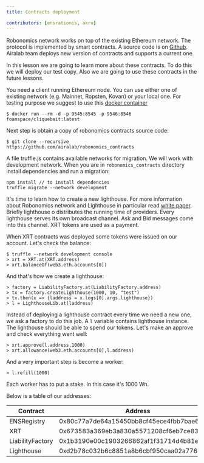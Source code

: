 ```yaml
---
title: Contracts deployment 

contributors: [ensrationis, akru]
---
```


Robonomics network works on top of the existing Ethereum network. The protocol is implemented by smart contracts. A source code is on [Github](https://github.com/airalab/robonomics_contracts). Airalab team deploys new version of contracts and supports a current one. 

In this lesson we are going to learn more about these contracts. To do this we will deploy our test copy. Also we are going to use these contracts in the future lessons. 

You need a client running Ethereum node. You can use either one of existing network (e.g. Mainnet, Ropsten, Kovan) or your local one. For testing purpose we suggest to use this [docker container](https://github.com/f-o-a-m/cliquebait) 

    $ docker run --rm -d -p 9545:8545 -p 9546:8546 foamspace/cliquebait:latest

Next step is obtain a copy of robonomics contracts source code:

    $ git clone --recursive https://github.com/airalab/robonomics_contracts

A file truffle.js contains available networks for migration. We will work with development network. When you are in `robonomics_contracts` directory install dependencies and run a migration:

    npm install // to install dependencies
    truffle migrate --network development

It's time to learn how to create a new lighthouse. For more information about Robonomics network and Lighthouse in particular read [white paper](http://static.robonomics.network/docs/book-the-economy-of-robots-1-2017/robonomics.network-book-the-economy-of-robots-1-2017-en.pdf). Briefly lighthouse o distributes the running time of providers. Every lighthouse serves its own broadcast channel. Ask and Bid messages come into this channel. XRT tokens are used as a payment. 

When XRT contracts was deployed some tokens were issued on our account. Let's check the balance:

    $ truffle --network development console
    > xrt = XRT.at(XRT.address)
    > xrt.balanceOf(web3.eth.accounts[0])

And that's how we create a lighthouse:

    > factory = LiabilityFactory.at(LiabilityFactory.address)
    > tx = factory.createLighthouse(1000, 10, "test")
    > tx.then(x => {laddress = x.logs[0].args.lighthouse})
    > l = LighthouseLib.at(laddress)

Instead of deploying a lighthouse contract every time we need a new one, we ask a factory to do this job. A `l` variable contains lighthouse instance. The lighthouse should be able to spend our tokens. Let's make an approve and check everything went well:

    > xrt.approve(l.address,1000)
    > xrt.allowance(web3.eth.accounts[0],l.address)

And a very important step is become a worker:

    > l.refill(1000)

Each worker has to put a stake. In this case it's 1000 Wn.

Below is a table of our addresses:

| Contract          | Address                                       | ENS name                          |
|------------------ |--------------------------------------------   |---------------------------------- |
| ENSRegistry       | 0x80c77a7de64a15450bb8cf45ece4fbb7bae6fb49    |                                   |
| XRT               | 0x673583a369eb3a830a5571208cf6eb7ce83987f8    | xrt.3.robonomics.eth              |
| LiabilityFactory  | 0x1b3190e00c1903266862af1f31714d4b81ef59b2    | factory.3.robonomics.eth          |
| Lighthouse        | 0xd2b78c032b6c8851a8b6cbf950caa02a77618d8e    | test.lighthouse.3.robonomics.eth  |

